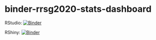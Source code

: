 # binder-rrsg2020-stats-dashboard

RStudio: [![Binder](https://mybinder.org/badge_logo.svg)](https://mybinder.org/v2/gh/jvelazquez-reyes/binder-rrsg2020-stats-dashboard/HEAD?urlpath=rstudio)

RShiny: [![Binder](https://mybinder.org/badge_logo.svg)](https://mybinder.org/v2/gh/jvelazquez-reyes/binder-rrsg2020-stats-dashboard/HEAD?urlpath=shiny/ShinyDashboard/)
